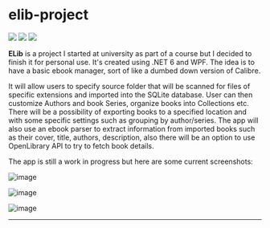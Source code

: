 # elib-project
![](https://img.shields.io/badge/WORK_IN_PROGRESS-red.svg)
![](https://img.shields.io/badge/Price-Free-brightgreen.svg)
![](https://img.shields.io/badge/License-GPL3.0-blue.svg)

**ELib** is a project I started at university as part of a course but I decided to finish it for personal use. It's created using .NET 6 and WPF. The idea is to have a basic ebook manager, sort of like a dumbed down version of Calibre.

It will allow users to specify source folder that will be scanned for files of specific extensions and imported into the SQLite database. User can then customize Authors and book Series, organize books into Collections etc. There will be a possibility of exporting books to a specified location and with some specific settings such as grouping by author/series. The app will also use an ebook parser to extract information from imported books such as their cover, title, authors, description, also there will be an option to use OpenLibrary API to try to fetch book details.



The app is still a work in progress but here are some current screenshots:

![image](https://github.com/Valyreon/elib-project/assets/18052197/01dd5ea0-ec99-4344-8140-4854e1c0bafb)

![image](https://github.com/Valyreon/elib-project/assets/18052197/33cd7fc5-0e42-4148-84e2-c2d078edae24)

![image](https://github.com/Valyreon/elib-project/assets/18052197/e62bb880-9843-4be0-8b1c-f26257743e87)

---
